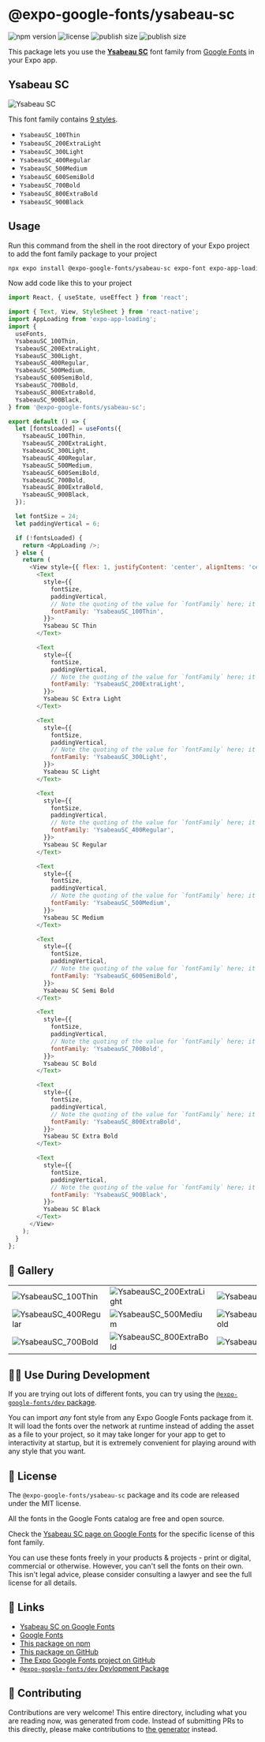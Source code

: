 # @expo-google-fonts/ysabeau-sc

![npm version](https://flat.badgen.net/npm/v/@expo-google-fonts/ysabeau-sc)
![license](https://flat.badgen.net/github/license/expo/google-fonts)
![publish size](https://flat.badgen.net/packagephobia/install/@expo-google-fonts/ysabeau-sc)
![publish size](https://flat.badgen.net/packagephobia/publish/@expo-google-fonts/ysabeau-sc)

This package lets you use the [**Ysabeau SC**](https://fonts.google.com/specimen/Ysabeau+SC) font family from [Google Fonts](https://fonts.google.com/) in your Expo app.

## Ysabeau SC

![Ysabeau SC](./font-family.png)

This font family contains [9 styles](#-gallery).

- `YsabeauSC_100Thin`
- `YsabeauSC_200ExtraLight`
- `YsabeauSC_300Light`
- `YsabeauSC_400Regular`
- `YsabeauSC_500Medium`
- `YsabeauSC_600SemiBold`
- `YsabeauSC_700Bold`
- `YsabeauSC_800ExtraBold`
- `YsabeauSC_900Black`

## Usage

Run this command from the shell in the root directory of your Expo project to add the font family package to your project
```sh
npx expo install @expo-google-fonts/ysabeau-sc expo-font expo-app-loading
```

Now add code like this to your project
```js
import React, { useState, useEffect } from 'react';

import { Text, View, StyleSheet } from 'react-native';
import AppLoading from 'expo-app-loading';
import {
  useFonts,
  YsabeauSC_100Thin,
  YsabeauSC_200ExtraLight,
  YsabeauSC_300Light,
  YsabeauSC_400Regular,
  YsabeauSC_500Medium,
  YsabeauSC_600SemiBold,
  YsabeauSC_700Bold,
  YsabeauSC_800ExtraBold,
  YsabeauSC_900Black,
} from '@expo-google-fonts/ysabeau-sc';

export default () => {
  let [fontsLoaded] = useFonts({
    YsabeauSC_100Thin,
    YsabeauSC_200ExtraLight,
    YsabeauSC_300Light,
    YsabeauSC_400Regular,
    YsabeauSC_500Medium,
    YsabeauSC_600SemiBold,
    YsabeauSC_700Bold,
    YsabeauSC_800ExtraBold,
    YsabeauSC_900Black,
  });

  let fontSize = 24;
  let paddingVertical = 6;

  if (!fontsLoaded) {
    return <AppLoading />;
  } else {
    return (
      <View style={{ flex: 1, justifyContent: 'center', alignItems: 'center' }}>
        <Text
          style={{
            fontSize,
            paddingVertical,
            // Note the quoting of the value for `fontFamily` here; it expects a string!
            fontFamily: 'YsabeauSC_100Thin',
          }}>
          Ysabeau SC Thin
        </Text>

        <Text
          style={{
            fontSize,
            paddingVertical,
            // Note the quoting of the value for `fontFamily` here; it expects a string!
            fontFamily: 'YsabeauSC_200ExtraLight',
          }}>
          Ysabeau SC Extra Light
        </Text>

        <Text
          style={{
            fontSize,
            paddingVertical,
            // Note the quoting of the value for `fontFamily` here; it expects a string!
            fontFamily: 'YsabeauSC_300Light',
          }}>
          Ysabeau SC Light
        </Text>

        <Text
          style={{
            fontSize,
            paddingVertical,
            // Note the quoting of the value for `fontFamily` here; it expects a string!
            fontFamily: 'YsabeauSC_400Regular',
          }}>
          Ysabeau SC Regular
        </Text>

        <Text
          style={{
            fontSize,
            paddingVertical,
            // Note the quoting of the value for `fontFamily` here; it expects a string!
            fontFamily: 'YsabeauSC_500Medium',
          }}>
          Ysabeau SC Medium
        </Text>

        <Text
          style={{
            fontSize,
            paddingVertical,
            // Note the quoting of the value for `fontFamily` here; it expects a string!
            fontFamily: 'YsabeauSC_600SemiBold',
          }}>
          Ysabeau SC Semi Bold
        </Text>

        <Text
          style={{
            fontSize,
            paddingVertical,
            // Note the quoting of the value for `fontFamily` here; it expects a string!
            fontFamily: 'YsabeauSC_700Bold',
          }}>
          Ysabeau SC Bold
        </Text>

        <Text
          style={{
            fontSize,
            paddingVertical,
            // Note the quoting of the value for `fontFamily` here; it expects a string!
            fontFamily: 'YsabeauSC_800ExtraBold',
          }}>
          Ysabeau SC Extra Bold
        </Text>

        <Text
          style={{
            fontSize,
            paddingVertical,
            // Note the quoting of the value for `fontFamily` here; it expects a string!
            fontFamily: 'YsabeauSC_900Black',
          }}>
          Ysabeau SC Black
        </Text>
      </View>
    );
  }
};

```

## 🔡 Gallery


||||
|-|-|-|
|![YsabeauSC_100Thin](./YsabeauSC_100Thin.ttf.png)|![YsabeauSC_200ExtraLight](./YsabeauSC_200ExtraLight.ttf.png)|![YsabeauSC_300Light](./YsabeauSC_300Light.ttf.png)||
|![YsabeauSC_400Regular](./YsabeauSC_400Regular.ttf.png)|![YsabeauSC_500Medium](./YsabeauSC_500Medium.ttf.png)|![YsabeauSC_600SemiBold](./YsabeauSC_600SemiBold.ttf.png)||
|![YsabeauSC_700Bold](./YsabeauSC_700Bold.ttf.png)|![YsabeauSC_800ExtraBold](./YsabeauSC_800ExtraBold.ttf.png)|![YsabeauSC_900Black](./YsabeauSC_900Black.ttf.png)||


## 👩‍💻 Use During Development

If you are trying out lots of different fonts, you can try using the [`@expo-google-fonts/dev` package](https://github.com/expo/google-fonts/tree/master/font-packages/dev#readme).

You can import *any* font style from any Expo Google Fonts package from it. It will load the fonts
over the network at runtime instead of adding the asset as a file to your project, so it may take longer
for your app to get to interactivity at startup, but it is extremely convenient
for playing around with any style that you want.

## 📖 License

The `@expo-google-fonts/ysabeau-sc` package and its code are released under the MIT license.

All the fonts in the Google Fonts catalog are free and open source.

Check the [Ysabeau SC page on Google Fonts](https://fonts.google.com/specimen/Ysabeau+SC) for the specific license of this font family.

You can use these fonts freely in your products & projects - print or digital, commercial or otherwise. However, you can't sell the fonts on their own. This isn't legal advice, please consider consulting a lawyer and see the full license for all details.

## 🔗 Links

- [Ysabeau SC on Google Fonts](https://fonts.google.com/specimen/Ysabeau+SC)
- [Google Fonts](https://fonts.google.com/)
- [This package on npm](https://www.npmjs.com/package/@expo-google-fonts/ysabeau-sc)
- [This package on GitHub](https://github.com/expo/google-fonts/tree/master/font-packages/ysabeau-sc)
- [The Expo Google Fonts project on GitHub](https://github.com/expo/google-fonts)
- [`@expo-google-fonts/dev` Devlopment Package](https://github.com/expo/google-fonts/tree/master/font-packages/dev)

## 🤝 Contributing

Contributions are very welcome! This entire directory, including what you are reading now, was generated from code. Instead of submitting PRs to this directly, please make contributions to [the generator](https://github.com/expo/google-fonts/tree/master/packages/generator) instead.
